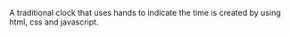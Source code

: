 A traditional clock that uses hands to indicate the time is created by using html, css and javascript.
